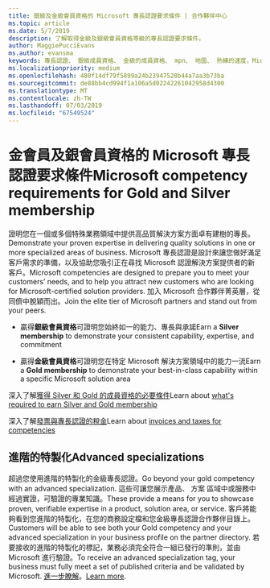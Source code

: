 ```yaml
---
title: 銀級及金級會員資格的 Microsoft 專長認證要求條件 | 合作夥伴中心
ms.topic: article
ms.date: 5/7/2019
description: 了解取得金級及銀級會員資格等級的專長認證要求條件。
author: MaggiePucciEvans
ms.author: evansma
keywords: 專長認證、 銀級成員資格、 金級的成員資格、 mpn、 地圖、 熟練的速度，Microsoft 合作夥伴網路、 網路的成員資格，進階特製化
ms.localizationpriority: medium
ms.openlocfilehash: 480f14df79f5899a24b23947528b44a7aa3b73ba
ms.sourcegitcommit: de88bb4cd994f1a106a5d02242261042958d4300
ms.translationtype: MT
ms.contentlocale: zh-TW
ms.lasthandoff: 07/03/2019
ms.locfileid: "67549524"
---
```

# <a name="microsoft-competency-requirements-for-gold-and-silver-membership"></a><span data-ttu-id="1296c-104">金會員及銀會員資格的 Microsoft 專長認證要求條件</span><span class="sxs-lookup"><span data-stu-id="1296c-104">Microsoft competency requirements for Gold and Silver membership</span></span>


<span data-ttu-id="1296c-105">證明您在一個或多個特殊業務領域中提供高品質解決方案方面卓有建樹的專長。</span><span class="sxs-lookup"><span data-stu-id="1296c-105">Demonstrate your proven expertise in delivering quality solutions in one or more specialized areas of business.</span></span> <span data-ttu-id="1296c-106">Microsoft 專長認證是設計來讓您做好滿足客戶需求的準備，以及協助您吸引正在尋找 Microsoft 認證解決方案提供者的新客戶。</span><span class="sxs-lookup"><span data-stu-id="1296c-106">Microsoft competencies are designed to prepare you to meet your customers’ needs, and to help you attract new customers who are looking for Microsoft-certified solution providers.</span></span> <span data-ttu-id="1296c-107">加入 Microsoft 合作夥伴菁英層，從同儕中脫穎而出。</span><span class="sxs-lookup"><span data-stu-id="1296c-107">Join the elite tier of Microsoft partners and stand out from your peers.</span></span>

- <span data-ttu-id="1296c-108">贏得**銀級會員資格**可證明您始終如一的能力、專長與承諾</span><span class="sxs-lookup"><span data-stu-id="1296c-108">Earn a **Silver membership** to demonstrate your consistent capability, expertise, and commitment</span></span>

- <span data-ttu-id="1296c-109">贏得**金級會員資格**可證明您在特定 Microsoft 解決方案領域中的能力一流</span><span class="sxs-lookup"><span data-stu-id="1296c-109">Earn a **Gold membership** to demonstrate your best-in-class capability within a specific Microsoft solution area</span></span>

<span data-ttu-id="1296c-110">深入了解[獲得 Silver 和 Gold 的成員資格的必要條件](https://partner.microsoft.com/membership/competencies)</span><span class="sxs-lookup"><span data-stu-id="1296c-110">Learn about [what's required to earn Silver and Gold membership](https://partner.microsoft.com/membership/competencies)</span></span>

<span data-ttu-id="1296c-111">深入了解[發票與專長認證的稅金](mpn-view-print-maps-invoice.md)</span><span class="sxs-lookup"><span data-stu-id="1296c-111">Learn about [invoices and taxes for competencies](mpn-view-print-maps-invoice.md)</span></span>

## <a name="advanced-specializations"></a><span data-ttu-id="1296c-112">進階的特製化</span><span class="sxs-lookup"><span data-stu-id="1296c-112">Advanced specializations</span></span>

<span data-ttu-id="1296c-113">超過您使用進階的特製化的金級專長認證。</span><span class="sxs-lookup"><span data-stu-id="1296c-113">Go beyond your gold competency with an advanced specialization.</span></span> <span data-ttu-id="1296c-114">這些可讓您展示產品、 方案 區域中或服務中經過實證，可驗證的專業知識。</span><span class="sxs-lookup"><span data-stu-id="1296c-114">These provide a means for you to showcase proven, verifiable expertise in a product, solution area, or service.</span></span> <span data-ttu-id="1296c-115">客戶將能夠看到您進階的特製化，在您的商務設定檔和您金級專長認證合作夥伴目錄上。</span><span class="sxs-lookup"><span data-stu-id="1296c-115">Customers will be able to see both your Gold competency and your advanced specialization in your business profile on the partner directory.</span></span> <span data-ttu-id="1296c-116">若要接收的進階的特製化的標記，業務必須完全符合一組已發行的準則，並由 Microsoft 進行驗證。</span><span class="sxs-lookup"><span data-stu-id="1296c-116">To receive an advanced specialization tag, your business must fully meet a set of published criteria and be validated by Microsoft.</span></span> <span data-ttu-id="1296c-117">[進一步瞭解](https://partner.microsoft.com/en-us/membership/competencies#tab-content-2)。</span><span class="sxs-lookup"><span data-stu-id="1296c-117">[Learn more](https://partner.microsoft.com/en-us/membership/competencies#tab-content-2).</span></span> 